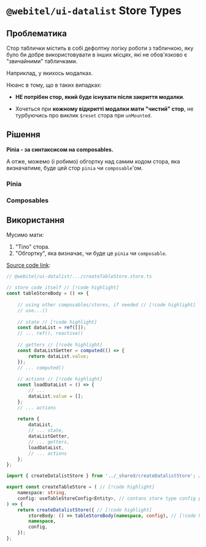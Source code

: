 # `@webitel/ui-datalist` Store Types

## Проблематика

Стор таблички містить в собі дефолтну логіку роботи з табличкою, яку було би добре
використовувати в інших місцях, які не обов'язково є "звичайними" табличками.

Наприклад, у якихось модалках.

Нюанс в тому, що в таких випадках:
* **НЕ потрібен стор, який буде існувати після закриття модалки**.


* Хочеться при **кожному відкритті модалки мати "чистий" стор**, 
не турбуючись про виклик `$reset` стора при `unMounted`.

## Рішення

**Pinia - за синтаксисом на composables.** 

А отже, можемо (і робимо) обгортку над самим кодом стора, 
яка визначатиме, буде цей стор `pinia` чи `composable`'ом.

### Pinia

### Composables

## Використання

Мусимо мати:
1. "Тіло" стора.
2. "Обгортку", яка визначає, чи буде це `pinia` чи `composable`.

[Source code link](https://github.com/webitel/webitel-ui-sdk/blob/3bf3a68a77268d5466de39dced8725c74230b1eb/packages/ui-datalist/src/modules/table/createTableStore.store.ts):

```ts
// @webitel/ui-datalist/.../createTableStore.store.ts

// store code itself // [!code highlight]
const tableStoreBody = () => {
    
    // using other composables/stores, if needed // [!code highlight]
    // use...()
    
    // state // [!code highlight]
    const dataList = ref([]);
    // ... ref(), reactive()
    
    // getters // [!code highlight]
    const dataListGetter = computed(() => {
        return dataList.value;
    });
    // ... computed()
    
    // actions // [!code highlight]
    const loadDataList = () => {
        // ...
        dataList.value = [];
    };
    // ... actions
    
    return {
        dataList,
        // ... state,
        dataListGetter,
        // ... getters,
        loadDataList,
        // ... actions
    };
};

import { createDatalistStore } from '../_shared/createDatalistStore'; // [!code highlight]

export const createTableStore = ( // [!code highlight]
    namespace: string,
    config: useTableStoreConfig<Entity>, // contans store type config param
) => {
    return createDatalistStore({ // [!code highlight]
        storeBody: () => tableStoreBody(namespace, config), // [!code highlight]
        namespace,
        config,
    });
};
```
